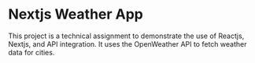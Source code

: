 # Nextjs Weather App

This project is a technical assignment to demonstrate the use of Reactjs, Nextjs, and API integration. It uses the OpenWeather API to fetch weather data for cities.